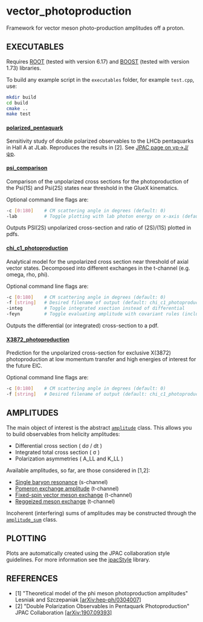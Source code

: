 # vector_photoproduction
Framework for vector meson photo-production amplitudes off a proton.

## EXECUTABLES
Requires [ROOT](https://root.cern.ch/) (tested with version 6.17) and [BOOST](https://www.boost.org/) (tested with version 1.73) libraries.

To build any example script in the `executables` folder, for example `test.cpp`, use:

```bash
mkdir build
cd build
cmake ..
make test
````

#### [polarized_pentaquark](./executables/polarized_pentaquark.cpp)
Sensitivity study of double polarized observables to the LHCb pentaquarks in Hall A at JLab.
Reproduces the results in [2]. See [JPAC page on γp→J/ψp](http://cgl.soic.indiana.edu/jpac/polarizedPenta.php).

#### [psi_comparison](./executables/psi_comparison.cpp)
Comparison of the unpolarized cross sections for the photoproduction of the Psi(1S) and Psi(2S) states near threshold in the GlueX kinematics.

Optional command line flags are:
```bash
-c [0:180]    # CM scattering angle in degrees (default: 0)  
-lab          # Toggle plotting with lab photon energy on x-axis (default: false)
```
Outputs PSI(2S) unpolarized cross-section and ratio of (2S)/(1S) plotted in pdfs.

#### [chi_c1_photoproduction](./executables/chi_c1_photoproduction.cpp)
Analytical model for the unpolarized cross section near threshold of axial vector states. Decomposed into different exchanges in the t-channel (e.g. omega, rho, phi).

Optional command line flags are:
```bash
-c [0:180]    # CM scattering angle in degrees (default: 0)
-f [string]   # Desired filename of output (default: chi_c1_photoproduction.pdf)
-integ        # Toggle integrated xsection instead of differential
-feyn         # Toggle evaluating amplitude with covariant rules (included for debugging)
```
Outputs the differential (or integrated) cross-section to a pdf.

#### [X3872_photoproduction](./executables/X3872_photoproduction.cpp)
Prediction for the unpolarized cross-section for exclusive X(3872) photoproduction at low momentum transfer and high energies of interest for the future EIC.

Optional command line flags are:
```bash
-c [0:180]    # CM scattering angle in degrees (default: 0)
-f [string]   # Desired filename of output (default: chi_c1_photoproduction.pdf)
```

## AMPLITUDES
The main object of interest is the abstract [`amplitude`](./include/amplitudes/amplitude.hpp) class. This allows you to build observables from helicity amplitudes:

* Differential cross section ( dσ / dt )
* Integrated total cross section ( σ )
* Polarization asymmetries ( A_LL and K_LL )

Available amplitudes, so far, are those considered in [1,2]:

* [Single baryon resonance](./include/amplitudes/baryon_resonance.hpp) (s-channel)
* [Pomeron exchange amplitude](./include/amplitudes/pomeron_exchange.hpp) (t-channel)
* [Fixed-spin vector meson exchange](./include/amplitudes/vector_exchange.hpp) (t-channel)
* [Reggeized meson exchange](./include/amplitudes/reggeon_exchange.hpp) (t-channel)

Incoherent (interfering) sums of amplitudes may be constructed through the [`amplitude_sum`](./include/amplitudes/amplitude_sum.hpp) class.

## PLOTTING
Plots are automatically created using the JPAC collaboration style guidelines. For more information see the [jpacStyle](https://github.com/dwinney/jpacStyle) library.

## REFERENCES
* [1] "Theoretical model of the phi meson photoproduction amplitudes" Lesniak and Szczepaniak [[arXiv:hep-ph/0304007]](https://arxiv.org/abs/hep-ph/0304007)
* [2] "Double Polarization Observables in Pentaquark Photoproduction" JPAC Collaboration [[arXiv:1907.09393]](https://arxiv.org/abs/1907.09393)
